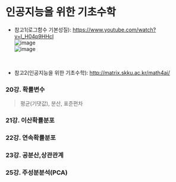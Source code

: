 # 인공지능을 위한 기초수학

- 참고1(로그함수 기본성질): https://www.youtube.com/watch?v=I_H04p9HHcI  
![image](https://user-images.githubusercontent.com/45334819/75086568-35308f00-5579-11ea-8f44-07114c3bd98c.png)  
![image](https://user-images.githubusercontent.com/45334819/75086569-3792e900-5579-11ea-8038-f40e1c20935b.png)  


<br>

- 참고2(인공지능을 위한 기초수학): http://matrix.skku.ac.kr/math4ai/  

### 20강. 확률변수
> 평균(기댓값), 분산, 표준편차

### 21강. 이산확률분포

### 22강. 연속확률분포

### 23강. 공분산,상관관계

### 25강. 주성분분석(PCA)  


